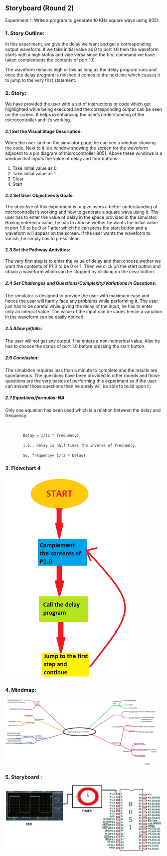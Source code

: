 ## Storyboard (Round 2)

Experiment 1: Write a program to generate 10 KHz square wave using 8051.

### 1. Story Outline:

<p>In this experiment, we give the delay we want and get a corresponding output waveform. If we take initial value as 0 to port 1.0 then the waveform starts with a high status and vice versa since the first command we have taken complements the contents of port 1.0.</p>
<p>The waveform remains high or low as long as the delay program runs and once the delay program is finished it comes to the next line which causes it to jump to the very first statement.</p>


### 2. Story:

We have provided the user with a set of instructions or code which get highlighted while being executed and the corresponding output can be seen on the screen. It helps in enhancing the user’s understanding of the microcontroller and it’s working.

#### 2.1 Set the Visual Stage Description:
When the user land on the simulator page, he can see a window showing the code. Next to it is a window showing the screen for the waveform adjacent to a pin diagram of microcontroller 8051. Above these windows is a window that inputs the value of delay and four buttons:
1. Take initial value as 0
2. Take initial value as 1
3. Clear
4. Start

#### 2.2 Set User Objectives & Goals:
The objective of this experiment is to give users a better understanding of microcontroller’s working and how to generate a square wave using it.
The user has to enter the value of delay in the space provided in the simulator. Having entered a value, he has to choose wether he wants the initial value in port 1.0 to be 0 or 1 after which he can press the start button and a waveform will appear on the screen. If the user wants the waveform to vanish, he simply has to press clear.

#### 2.3 Set the Pathway Activities:

The very first step is to enter the value of delay and then choose wether we want the contents of P1.0 to be 0 or 1. Then we click on the start button and obtain a waveform which can be stopped by clicking on the clear button.

##### 2.4 Set Challenges and Questions/Complexity/Variations in Questions:

The simulator is designed to provide the user with maximum ease and hence the user will hardly face any problems while performing it. The user just has to be careful while giving the delay of the input, he has to enter only an integral value. The value of the input can be varies hence a variation in the waveform can be easily noticed.

##### 2.5 Allow pitfalls:
The user will not get any output if he enters a non-numerical value. Also he has to choose the status of port 1.0 before pressing the start button.

##### 2.6 Conclusion:
The simulation requires less than a minute to complete and the results are spontaneous. The questions have been provided in other rounds and those questions are the very basics of performing this experiment so if the user can answer those questions then he surely will be able to build upon it.

##### 2.7 Equations/formulas: NA
Only one equation has been used which is a relation between the delay and frequency.
<br><br>
<pre><code>
        Delay = 1/(2 * frequency),<br>
        i.e., delay is half times the inverse of frequency. <br>
        So, frequency= 1/(2 * Delay)
</code></pre>


### 3. Flowchart 4

![Flowchart](images/flowchart.png?raw=true "Flow Chart")

### 4. Mindmap:
![Mindmap](images/MINDMAP.png?raw=true "Mindmap")

### 5. Storyboard :
![Storyboard](images/FINALIMAGE.png?raw=true "Story Board")
